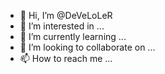- 👋 Hi, I’m @DeVeLoLeR
- 👀 I’m interested in ...
- 🌱 I’m currently learning ...
- 💞️ I’m looking to collaborate on ...
- 📫 How to reach me ...
<!---
DeVeLoLeR/DeVeLoLeR is a ✨ special ✨ repository because its `README.md` (this file) appears on your GitHub profile.
You can click the Preview link to take a look at your changes.
--->
